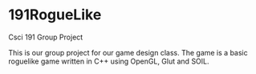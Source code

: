 # 191RogueLike
Csci 191 Group Project

This is our group project for our game design class. The game is a basic roguelike game written in C++ using OpenGL, Glut and SOIL.
